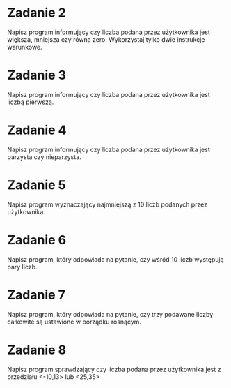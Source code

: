 

# Zadanie 2
Napisz program informujący czy liczba podana przez użytkownika jest większa, mniejsza czy równa zero. 
Wykorzystaj tylko dwie instrukcje warunkowe.

# Zadanie 3
Napisz program informujący czy liczba podana przez użytkownika jest liczbą pierwszą.

# Zadanie 4
Napisz program informujący czy liczba podana przez użytkownika jest parzysta czy nieparzysta.

# Zadanie 5
Napisz program wyznaczający najmniejszą z 10 liczb podanych przez użytkownika.

# Zadanie 6
Napisz program, który odpowiada na pytanie, czy wśród 10 liczb występują pary liczb.

# Zadanie 7
Napisz program, który odpowiada na pytanie, czy trzy podawane liczby całkowite są ustawione w porządku rosnącym.

# Zadanie 8
Napisz program sprawdzający czy liczba podana przez użytkownika jest z przedziału <-10,13> lub <25,35>
